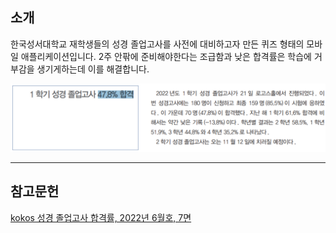 ## 소개

한국성서대학교 재학생들의 성경 졸업고사를 사전에 대비하고자 만든 퀴즈 형태의 모바일 애플리케이션입니다. 2주 안팎에 준비해야한다는 조급함과 낮은 합격률은 학습에 거부감을 생기게하는데 이를 해결합니다.

<img src="../images/intro.png">

<hr/>

## 참고문헌

[kokos 성경 졸업고사 합격률, 2022년 6월호, 7면](https://stor.bible.ac.kr/kokkos/2022/2022-06_KOKKOS.pdf)